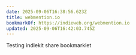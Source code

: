 ```yaml
---
date: 2025-09-06T16:38:56.623Z
title: webmention.io
bookmarkOf: https://indieweb.org/webmention.io
updated: 2025-09-06T16:42:03.745Z
---
```


Testing indiekit share bookmarklet
